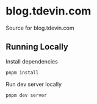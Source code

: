 # blog.tdevin.com

Source for blog.tdevin.com

## Running Locally

Install dependencies

```sh
pnpm install
```

Run dev server locally

```sh
pnpm dev server
```
